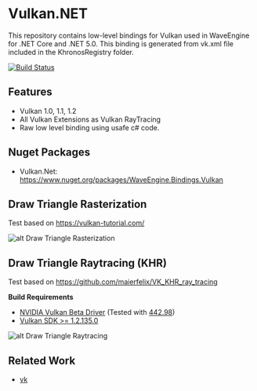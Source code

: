 # Vulkan.NET
This repository contains low-level bindings for Vulkan used in WaveEngine for .NET Core and .NET 5.0.
This binding is generated from vk.xml file included in the KhronosRegistry folder.

[![Build Status](https://waveengineteam.visualstudio.com/Wave.Engine/_apis/build/status/Releases/WaveEngine.Bindings.Vulkan?branchName=master)](https://waveengineteam.visualstudio.com/Wave.Engine/_build?definitionId=58)

## Features

- Vulkan 1.0, 1.1, 1.2
- All Vulkan Extensions as Vulkan RayTracing
- Raw low level binding using usafe c# code.

## Nuget Packages

- Vulkan.Net: https://www.nuget.org/packages/WaveEngine.Bindings.Vulkan

## Draw Triangle Rasterization
Test based on https://vulkan-tutorial.com/

![alt Draw Triangle Rasterization](https://github.com/WaveEngine/Vulkan.NET/blob/master/RasterizationTest.png)

## Draw Triangle Raytracing (KHR)
Test based on https://github.com/maierfelix/VK_KHR_ray_tracing

**Build Requirements**
 - [NVIDIA Vulkan Beta Driver](https://developer.nvidia.com/vulkan-driver) (Tested with [442.98](https://developer.nvidia.com/vulkan-beta-44298-windows-10))
 - [Vulkan SDK >= 1.2.135.0](https://vulkan.lunarg.com/sdk/home)

![alt Draw Triangle Raytracing](https://github.com/WaveEngine/Vulkan.NET/blob/master/RaytracingTest.png)

## Related Work

- [vk](https://github.com/mellinoe/vk)

